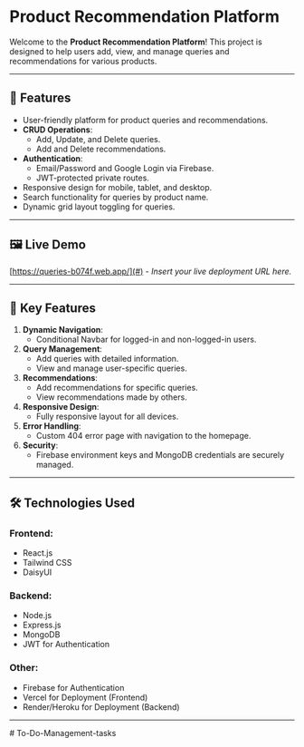 # Product Recommendation Platform

Welcome to the **Product Recommendation Platform**! This project is designed to help users add, view, and manage queries and recommendations for various products.

---

## 🌟 Features
- User-friendly platform for product queries and recommendations.
- **CRUD Operations**:
  - Add, Update, and Delete queries.
  - Add and Delete recommendations.
- **Authentication**:
  - Email/Password and Google Login via Firebase.
  - JWT-protected private routes.
- Responsive design for mobile, tablet, and desktop.
- Search functionality for queries by product name.
- Dynamic grid layout toggling for queries.

---

## 🖼️ Live Demo
[https://queries-b074f.web.app/](#) - *Insert your live deployment URL here.*

---

## 🚀 Key Features
1. **Dynamic Navigation**:
   - Conditional Navbar for logged-in and non-logged-in users.
2. **Query Management**:
   - Add queries with detailed information.
   - View and manage user-specific queries.
3. **Recommendations**:
   - Add recommendations for specific queries.
   - View recommendations made by others.
4. **Responsive Design**:
   - Fully responsive layout for all devices.
5. **Error Handling**:
   - Custom 404 error page with navigation to the homepage.
6. **Security**:
   - Firebase environment keys and MongoDB credentials are securely managed.

---

## 🛠️ Technologies Used
### Frontend:
- React.js
- Tailwind CSS
- DaisyUI
### Backend:
- Node.js
- Express.js
- MongoDB
- JWT for Authentication
### Other:
- Firebase for Authentication
- Vercel for Deployment (Frontend)
- Render/Heroku for Deployment (Backend)

---


#   T o - D o - M a n a g e m e n t - t a s k s  
 